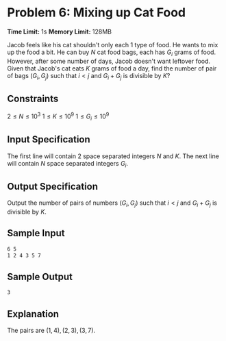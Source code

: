# Problem 6: Mixing up Cat Food

**Time Limit:** 1s
**Memory Limit:** 128MB

Jacob feels like his cat shouldn't only each 1 type of food. He wants to mix up the food a bit. He can buy $N$ cat food bags, each has $G_i$ grams of food. However, after some number of days, Jacob doesn't want leftover food. Given that Jacob's cat eats $K$ grams of food a day, find the number of pair of bags $(G_i, G_j)$ such that $i < j$ and $G_i + G_j$ is divisible by $K$?

## Constraints

$2 \leq N \leq 10^3$
$1 \leq K \leq 10^9$
$1 \leq G_i \leq 10^9$

## Input Specification

The first line will contain 2 space separated integers $N$ and $K$. The next line will contain $N$ space separated integers $G_i$.

## Output Specification

Output the number of pairs of numbers $(G_i, G_j)$ such that $i < j$ and $G_i + G_j$ is divisible by $K$.

## Sample Input

```txt
6 5
1 2 4 3 5 7
```

## Sample Output

```txt
3
```

## Explanation

The pairs are $(1, 4), (2, 3), (3, 7)$.

